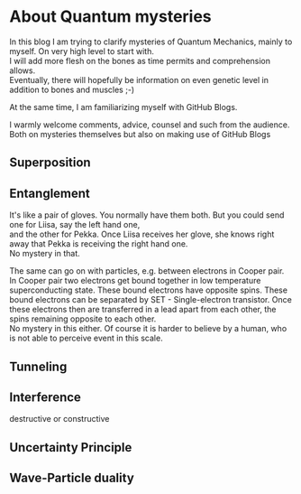 # About Quantum mysteries 

In this blog I am trying to clarify mysteries of Quantum Mechanics, mainly to myself. On very high level to start with.  
I will add more flesh on the bones as time permits and comprehension allows.  
Eventually, there will hopefully be information on even genetic level in addition to bones and muscles ;-)  

At the same time, I am familiarizing myself with GitHub Blogs.  


I warmly welcome comments, advice, counsel and such from the audience. Both on mysteries themselves but also on making use of GitHub Blogs

## Superposition

## Entanglement

It's like a pair of gloves. You normally have them both. But you could send one for Liisa, say the left hand one,  
and the other for Pekka. Once Liisa receives her glove, she knows right away that Pekka is receiving the right hand one.  
No mystery in that.

The same can go on with particles, e.g. between electrons in Cooper pair.  
In Cooper pair two electrons get bound together in low temperature superconducting state. These bound electrons have opposite spins. These bound electrons can be separated by SET - Single-electron transistor. Once these electrons then are transferred in a lead apart from each other, the spins remaining opposite to each other.  
No mystery in this either. Of course it is harder to believe by a human, who is not able to perceive event in this scale.

## Tunneling

## Interference

destructive or constructive

## Uncertainty Principle

## Wave-Particle duality